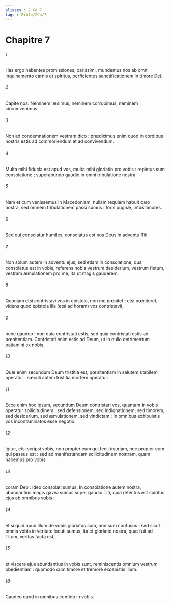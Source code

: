 ```yaml
---
aliases : 2 Co 7
tags : Bible/2Co/7
---
```


# Chapitre 7

###### 1
Has ergo habentes promissiones, carissimi, mundemus nos ab omni inquinamento carnis et spiritus, perficientes sanctificationem in timore Dei.
###### 2
Capite nos. Neminem læsimus, neminem corrupimus, neminem circumvenimus.
###### 3
Non ad condemnationem vestram dico : prædiximus enim quod in cordibus nostris estis ad commoriendum et ad convivendum.
###### 4
Multa mihi fiducia est apud vos, multa mihi gloriatio pro vobis : repletus sum consolatione ; superabundo gaudio in omni tribulatione nostra.
###### 5
Nam et cum venissemus in Macedoniam, nullam requiem habuit caro nostra, sed omnem tribulationem passi sumus : foris pugnæ, intus timores.
###### 6
Sed qui consolatur humiles, consolatus est nos Deus in adventu Titi.
###### 7
Non solum autem in adventu ejus, sed etiam in consolatione, qua consolatus est in vobis, referens nobis vestrum desiderium, vestrum fletum, vestram æmulationem pro me, ita ut magis gauderem.
###### 8
Quoniam etsi contristavi vos in epistola, non me pœnitet : etsi pœniteret, videns quod epistola illa (etsi ad horam) vos contristavit,
###### 9
nunc gaudeo : non quia contristati estis, sed quia contristati estis ad pœnitentiam. Contristati enim estis ad Deum, ut in nullo detrimentum patiamini ex nobis.
###### 10
Quæ enim secundum Deum tristitia est, pœnitentiam in salutem stabilem operatur : sæculi autem tristitia mortem operatur.
###### 11
Ecce enim hoc ipsum, secundum Deum contristari vos, quantam in vobis operatur sollicitudinem : sed defensionem, sed indignationem, sed timorem, sed desiderium, sed æmulationem, sed vindictam : in omnibus exhibuistis vos incontaminatos esse negotio.
###### 12
Igitur, etsi scripsi vobis, non propter eum qui fecit injuriam, nec propter eum qui passus est : sed ad manifestandam sollicitudinem nostram, quam habemus pro vobis
###### 13
coram Deo : ideo consolati sumus. In consolatione autem nostra, abundantius magis gavisi sumus super gaudio Titi, quia refectus est spiritus ejus ab omnibus vobis :
###### 14
et si quid apud illum de vobis gloriatus sum, non sum confusus : sed sicut omnia vobis in veritate locuti sumus, ita et gloriatio nostra, quæ fuit ad Titum, veritas facta est,
###### 15
et viscera ejus abundantius in vobis sunt, reminiscentis omnium vestrum obedientiam : quomodo cum timore et tremore excepistis illum.
###### 16
Gaudeo quod in omnibus confido in vobis.
